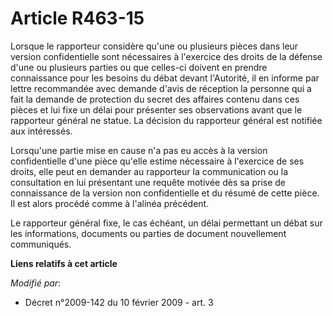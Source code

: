 # Article R463-15

Lorsque le rapporteur considère qu'une ou plusieurs pièces dans leur version  confidentielle sont nécessaires à l'exercice
des droits de la défense d'une ou  plusieurs parties ou que celles-ci doivent en prendre connaissance pour les  besoins du
débat devant l'Autorité, il en informe par lettre recommandée avec  demande d'avis de réception la personne qui a fait la
demande de protection du  secret des affaires contenu dans ces pièces et lui fixe un délai pour présenter  ses observations
avant que le rapporteur général ne statue. La décision du  rapporteur général est notifiée aux intéressés.

Lorsqu'une  partie mise en cause n'a pas eu accès à la version confidentielle d'une pièce  qu'elle estime nécessaire à
l'exercice de ses droits, elle peut en demander au  rapporteur la communication ou la consultation en lui présentant une
requête  motivée dès sa prise de connaissance de la version non confidentielle et du  résumé de cette pièce. Il est alors
procédé comme à l'alinéa précédent.

Le rapporteur général fixe, le cas échéant, un délai permettant un  débat sur les informations, documents ou parties de
document nouvellement  communiqués.

**Liens relatifs à cet article**

_Modifié par_:

  - Décret n°2009-142 du 10 février 2009 - art. 3
